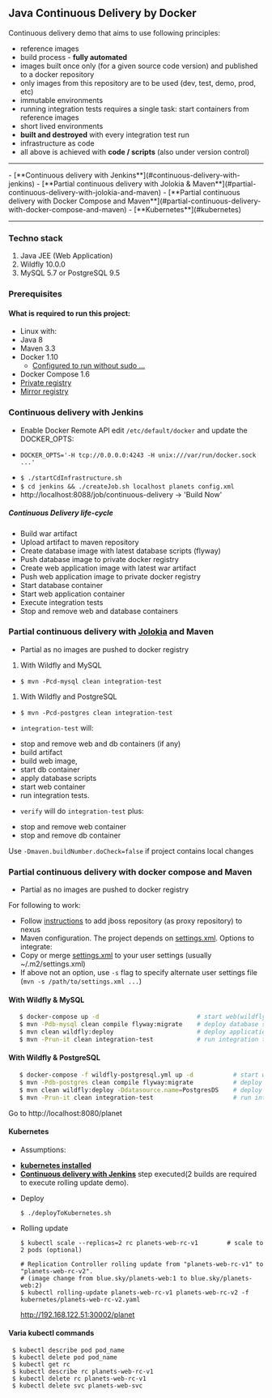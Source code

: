 ## Java Continuous Delivery by Docker

Continuous delivery demo that aims to use following principles:
 - reference images
  - build process - **fully automated**
  - images built once only (for a given source code version) and published to a docker repository
  - only images from this repository are to be used (dev, test, demo, prod, etc)
 - immutable environments
  - running integration tests requires a single task: start containers from reference images
 - short lived environments 
  - **built and destroyed** with every integration test run
 - infrastructure as code 
  - all above is achieved with **code / scripts** (also under version control)

<hr/>
- [**Continuous delivery with Jenkins**](#continuous-delivery-with-jenkins)
- [**Partial continuous delivery with Jolokia & Maven**](#partial-continuous-delivery-with-jolokia-and-maven)
- [**Partial continuous delivery with Docker Compose and Maven**](#partial-continuous-delivery-with-docker-compose-and-maven)
- [**Kubernetes**](#kubernetes)

<hr/>

### Techno stack
 1. Java JEE (Web Application)
 1. Wildfly 10.0.0
 1. MySQL 5.7 or PostgreSQL 9.5

### Prerequisites
#### What is required to run this project:
 - Linux with:
  - Java 8
  - Maven 3.3
  - Docker 1.10
    - [Configured to run without sudo ... ](https://docs.docker.com/engine/installation/ubuntulinux/#create-a-docker-group)
  - Docker Compose 1.6
  - [Private registry](https://github.com/tecris/docker/tree/v16.02.01/registry2/private)
  - [Mirror registry](https://github.com/tecris/docker/tree/v16.02.01/registry2/mirror)

### Continuous delivery with Jenkins
 - Enable Docker Remote API edit `/etc/default/docker` and update the DOCKER_OPTS:
  * `DOCKER_OPTS='-H tcp://0.0.0.0:4243 -H unix:///var/run/docker.sock ...'`
 - `$ ./startCdInfrastructure.sh`
 - `$ cd jenkins && ./createJob.sh localhost planets config.xml`
 - http://localhost:8088/job/continuous-delivery -> 'Build Now'

##### Continuous Delivery life-cycle
 - Build war artifact
 - Upload artifact to maven repository
 - Create database image with latest database scripts (flyway)
 - Push database image to private docker registry
 - Create web application image with latest war artifact
 - Push web application image to private docker registry
 - Start database container
 - Start web application container
 - Execute integration tests
 - Stop and remove web and database containers

### Partial continuous delivery with [Jolokia][1] and Maven

 * Partial as no images are pushed to docker registry

 1. With Wildfly and MySQL
  * `$ mvn -Pcd-mysql clean integration-test`
 1. With Wildfly and PostgreSQL
  * `$ mvn -Pcd-postgres clean integration-test`

 *  `integration-test` will:
  - stop and remove web and db containers (if any)
  - build artifact
  - build web image,
  - start db container
  - apply database scripts
  - start web container
  - run integration tests.
 *  `verify` will do `integration-test` plus:
  - stop and remove web container
  - stop and remove db container
 
Use `-Dmaven.buildNumber.doCheck=false` if project contains local changes

### Partial continuous delivery with docker compose and Maven

* Partial as no images are pushed to docker registry

For following to work:
 - Follow [instructions][3] to add jboss repository (as proxy repository) to nexus
 - Maven configuration. The project depends on [settings.xml][4]. Options to integrate:
  - Copy or merge [settings.xml][4] to your user settings (usually ~/.m2/settings.xml)
  - If above not an option, use `-s` flag to specify alternate user settings file (`mvn -s /path/to/settings.xml ...`)

#### With Wildfly & MySQL
```sh
   $ docker-compose up -d                           # start web(wildfly) and database(mysql) containers`
   $ mvn -Pdb-mysql clean compile flyway:migrate    # deploy database scripts
   $ mvn clean wildfly:deploy                       # deploy application
   $ mvn -Prun-it clean integration-test            # run integration tests
```
 
#### With Wildfly & PostgreSQL
```sh
   $ docker-compose -f wildfly-postgresql.yml up -d           # start web(wildfly) and database(postgresql) containers
   $ mvn -Pdb-postgres clean compile flyway:migrate           # deploy database scripts
   $ mvn clean wildfly:deploy -Ddatasource.name=PostgresDS    # deploy application
   $ mvn -Prun-it clean integration-test                      # run integration tests
```

Go to http://localhost:8080/planet

#### Kubernetes

 * Assumptions: 
  
  - [**kubernetes installed**](https://github.com/tecris/kubernetes/blob/v16.02.02/coreos-libvirt/README.md)
  - [**Continuous delivery with Jenkins**](#continuous-delivery-with-jenkins) step executed(2 builds are required to execute rolling update demo).

 * Deploy

   ```$ ./deployToKubernetes.sh```
   
 * Rolling update
 
   ```
   $ kubectl scale --replicas=2 rc planets-web-rc-v1        # scale to 2 pods (optional)     
   
   # Replication Controller rolling update from "planets-web-rc-v1" to "planets-web-rc-v2".
   # (image change from blue.sky/planets-web:1 to blue.sky/planets-web:2)
   $ kubectl rolling-update planets-web-rc-v1 planets-web-rc-v2 -f kubernetes/planets-web-rc-v2.yaml    
   ```
   http://192.168.122.51:30002/planet


#### Varia kubectl commands
 
   ```
    $ kubectl describe pod pod_name
    $ kubectl delete pod pod_name
    $ kubectl get rc
    $ kubectl describe rc planets-web-rc-v1
    $ kubectl delete rc planets-web-rc-v1
    $ kubectl delete svc planets-web-svc
   ```


[1]:https://github.com/rhuss/docker-maven-plugin
[2]:http://flywaydb.org
[3]:https://github.com/tecris/docker/blob/v3.6/nexus/README.md
[4]:https://github.com/tecris/docker/blob/v3.6/nexus/settings.xml
